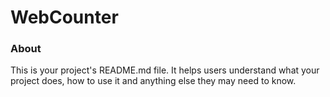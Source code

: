 WebCounter
==========

### About

This is your project's README.md file. It helps users understand what your
project does, how to use it and anything else they may need to know.